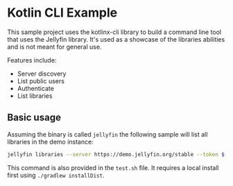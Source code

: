 # Kotlin CLI Example

This sample project uses the kotlinx-cli library to build a command line tool that uses the Jellyfin
library. It's used as a showcase of the libraries abilities and is not meant for general use.

Features include:
  - Server discovery
  - List public users
  - Authenticate
  - List libraries

## Basic usage
Assuming the binary is called `jellyfin` the following sample will list all libraries in the demo instance:
```sh
jellyfin libraries --server https://demo.jellyfin.org/stable --token $(jellyfin login --server https://demo.jellyfin.org/stable --username demo)
```

This command is also provided in the `test.sh` file. It requires a local install first using `./gradlew installDist`.
